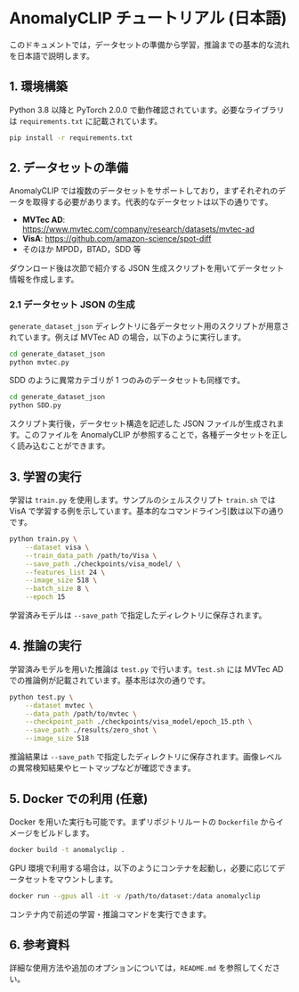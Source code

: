 # AnomalyCLIP チュートリアル (日本語)

このドキュメントでは，データセットの準備から学習，推論までの基本的な流れを日本語で説明します。

## 1. 環境構築

Python 3.8 以降と PyTorch 2.0.0 で動作確認されています。必要なライブラリは `requirements.txt` に記載されています。

```bash
pip install -r requirements.txt
```

## 2. データセットの準備

AnomalyCLIP では複数のデータセットをサポートしており，まずそれぞれのデータを取得する必要があります。代表的なデータセットは以下の通りです。

- **MVTec AD**: <https://www.mvtec.com/company/research/datasets/mvtec-ad>
- **VisA**: <https://github.com/amazon-science/spot-diff>
- そのほか MPDD，BTAD，SDD 等

ダウンロード後は次節で紹介する JSON 生成スクリプトを用いてデータセット情報を作成します。

### 2.1 データセット JSON の生成

`generate_dataset_json` ディレクトリに各データセット用のスクリプトが用意されています。例えば MVTec AD の場合，以下のように実行します。

```bash
cd generate_dataset_json
python mvtec.py
```

SDD のように異常カテゴリが 1 つのみのデータセットも同様です。

```bash
cd generate_dataset_json
python SDD.py
```


スクリプト実行後，データセット構造を記述した JSON ファイルが生成されます。このファイルを AnomalyCLIP が参照することで，各種データセットを正しく読み込むことができます。

## 3. 学習の実行

学習は `train.py` を使用します。サンプルのシェルスクリプト `train.sh` では VisA で学習する例を示しています。基本的なコマンドライン引数は以下の通りです。

```bash
python train.py \
    --dataset visa \
    --train_data_path /path/to/Visa \
    --save_path ./checkpoints/visa_model/ \
    --features_list 24 \
    --image_size 518 \
    --batch_size 8 \
    --epoch 15
```

学習済みモデルは `--save_path` で指定したディレクトリに保存されます。

## 4. 推論の実行

学習済みモデルを用いた推論は `test.py` で行います。`test.sh` には MVTec AD での推論例が記載されています。基本形は次の通りです。

```bash
python test.py \
    --dataset mvtec \
    --data_path /path/to/mvtec \
    --checkpoint_path ./checkpoints/visa_model/epoch_15.pth \
    --save_path ./results/zero_shot \
    --image_size 518
```

推論結果は `--save_path` で指定したディレクトリに保存されます。画像レベルの異常検知結果やヒートマップなどが確認できます。

## 5. Docker での利用 (任意)

Docker を用いた実行も可能です。まずリポジトリルートの `Dockerfile` からイメージをビルドします。

```bash
docker build -t anomalyclip .
```

GPU 環境で利用する場合は，以下のようにコンテナを起動し，必要に応じてデータセットをマウントします。

```bash
docker run --gpus all -it -v /path/to/dataset:/data anomalyclip
```

コンテナ内で前述の学習・推論コマンドを実行できます。

## 6. 参考資料

詳細な使用方法や追加のオプションについては，`README.md` を参照してください。


